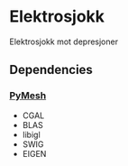 # Elektrosjokk
Elektrosjokk mot depresjoner

## Dependencies 

### [PyMesh](https://github.com/qnzhou/PyMesh)
 - CGAL
 - BLAS
 - libigl
 - SWIG
 - EIGEN
